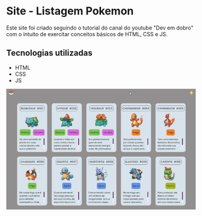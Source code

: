 # Site - Listagem Pokemon
Este site foi criado seguindo o tutorial do canal do youtube "Dev em dobro" <br>
com o intuito de exercitar conceitos básicos de HTML, CSS e JS.

## Tecnologias utilizadas
- HTML
- CSS
- JS


[<img src="./src/img/amostra.gif" alt="gif da tela inicial do projeto">](https://lucasjcfreire.github.io/listagem-pokemon/)